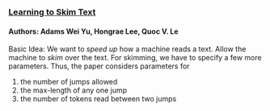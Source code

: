 ### [Learning to Skim Text](http://www.cs.cmu.edu/~weiyu/Adams_Wei_Yu_Homepage_files/acl17cr.pdf)
#### Authors: Adams Wei Yu, Hongrae Lee, Quoc V. Le

Basic Idea:
We want to _speed up_ how a machine reads a text. Allow the machine to _skim_ over the
text. For skimming, we have to specify a few more parameters. Thus, the paper considers
parameters for

1. the number of jumps allowed
2. the max-length of any one jump
3. the number of tokens read between two jumps
